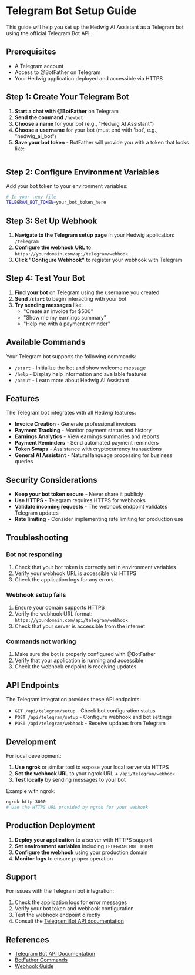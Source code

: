 # Telegram Bot Setup Guide

This guide will help you set up the Hedwig AI Assistant as a Telegram bot using the official Telegram Bot API.

## Prerequisites

- A Telegram account
- Access to @BotFather on Telegram
- Your Hedwig application deployed and accessible via HTTPS

## Step 1: Create Your Telegram Bot

1. **Start a chat with @BotFather** on Telegram
2. **Send the command** `/newbot`
3. **Choose a name** for your bot (e.g., "Hedwig AI Assistant")
4. **Choose a username** for your bot (must end with 'bot', e.g., "hedwig_ai_bot")
5. **Save your bot token** - BotFather will provide you with a token that looks like:
   ```
   ```

## Step 2: Configure Environment Variables

Add your bot token to your environment variables:

```bash
# In your .env file
TELEGRAM_BOT_TOKEN=your_bot_token_here
```

## Step 3: Set Up Webhook

1. **Navigate to the Telegram setup page** in your Hedwig application: `/telegram`
2. **Configure the webhook URL** to: `https://yourdomain.com/api/telegram/webhook`
3. **Click "Configure Webhook"** to register your webhook with Telegram

## Step 4: Test Your Bot

1. **Find your bot** on Telegram using the username you created
2. **Send `/start`** to begin interacting with your bot
3. **Try sending messages** like:
   - "Create an invoice for $500"
   - "Show me my earnings summary"
   - "Help me with a payment reminder"

## Available Commands

Your Telegram bot supports the following commands:

- `/start` - Initialize the bot and show welcome message
- `/help` - Display help information and available features
- `/about` - Learn more about Hedwig AI Assistant

## Features

The Telegram bot integrates with all Hedwig features:

- **Invoice Creation** - Generate professional invoices
- **Payment Tracking** - Monitor payment status and history
- **Earnings Analytics** - View earnings summaries and reports
- **Payment Reminders** - Send automated payment reminders
- **Token Swaps** - Assistance with cryptocurrency transactions
- **General AI Assistant** - Natural language processing for business queries

## Security Considerations

- **Keep your bot token secure** - Never share it publicly
- **Use HTTPS** - Telegram requires HTTPS for webhooks
- **Validate incoming requests** - The webhook endpoint validates Telegram updates
- **Rate limiting** - Consider implementing rate limiting for production use

## Troubleshooting

### Bot not responding
1. Check that your bot token is correctly set in environment variables
2. Verify your webhook URL is accessible via HTTPS
3. Check the application logs for any errors

### Webhook setup fails
1. Ensure your domain supports HTTPS
2. Verify the webhook URL format: `https://yourdomain.com/api/telegram/webhook`
3. Check that your server is accessible from the internet

### Commands not working
1. Make sure the bot is properly configured with @BotFather
2. Verify that your application is running and accessible
3. Check the webhook endpoint is receiving updates

## API Endpoints

The Telegram integration provides these API endpoints:

- `GET /api/telegram/setup` - Check bot configuration status
- `POST /api/telegram/setup` - Configure webhook and bot settings
- `POST /api/telegram/webhook` - Receive updates from Telegram

## Development

For local development:

1. **Use ngrok** or similar tool to expose your local server via HTTPS
2. **Set the webhook URL** to your ngrok URL + `/api/telegram/webhook`
3. **Test locally** by sending messages to your bot

Example with ngrok:
```bash
ngrok http 3000
# Use the HTTPS URL provided by ngrok for your webhook
```

## Production Deployment

1. **Deploy your application** to a server with HTTPS support
2. **Set environment variables** including `TELEGRAM_BOT_TOKEN`
3. **Configure the webhook** using your production domain
4. **Monitor logs** to ensure proper operation

## Support

For issues with the Telegram bot integration:

1. Check the application logs for error messages
2. Verify your bot token and webhook configuration
3. Test the webhook endpoint directly
4. Consult the [Telegram Bot API documentation](https://core.telegram.org/bots/api)

## References

- [Telegram Bot API Documentation](https://core.telegram.org/bots/api)
- [BotFather Commands](https://core.telegram.org/bots#6-botfather)
- [Webhook Guide](https://core.telegram.org/bots/webhooks)